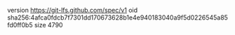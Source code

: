 version https://git-lfs.github.com/spec/v1
oid sha256:4afca0fdcb7f7301dd170673628b1e4e940183040a9f5d0226545a85fd0ff0b5
size 4790

